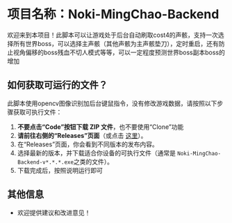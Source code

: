 # 项目名称：Noki-MingChao-Backend

欢迎来到本项目！此脚本可以让游戏处于后台自动刷取cost4的声骸，支持一次选择所有世界boss，可以选择主声骸（其他声骸为主声骸垫刀），定时重启，还有防止视角偏移的boss残血不切人模式等等，可以一定程度预测世界boss副本boss的增加

## 如何获取可运行的文件？

此脚本使用opencv图像识别加后台键鼠指令，没有修改游戏数据，请按照以下步骤获取可执行文件：

1. **不要点击“Code”按钮下载 ZIP 文件**，也不要使用“Clone”功能
2. **请前往右侧的“Releases”页面**（或点击 [这里](https://github.com/nokiruy/Noki-hbr-Auto/releases)）。
3. 在“Releases”页面，你会看到不同版本的发布内容。
4. 选择最新的版本，并下载适合你设备的可执行文件（通常是 `Noki-MingChao-Backend-v*.*.*.exe`之类的文件）。
5. 下载完成后，按照说明运行即可

## 其他信息

- 欢迎提供建议和改进意见！
